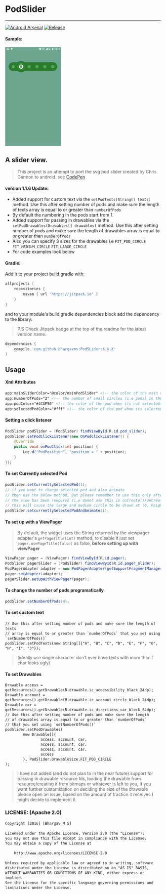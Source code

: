 # PodSlider

----
[![Android Arsenal](https://img.shields.io/badge/Android%20Arsenal-PodSLider-green.svg?style=true)](https://android-arsenal.com/details/1/3836)
[![Release](https://jitpack.io/v/bhargavms/PodSLider.svg)](https://jitpack.io/bhargavms/PodSLider)

#### Sample:

![Sample Gif](assets/gifs/ezgif.com-gif-maker.gif?raw=true)

## A slider view.

> This project is an attempt to port the svg pod slider created by Chris Gannon to android.
> see [CodePen](http://codepen.io/chrisgannon/pen/mPoMxq)

#### version 1.1.6 Update:
 - Added support for custom text via the `setPodTexts(String[] texts)` method. 
 Use this after setting number of pods and make sure the length of texts 
 array is equal to or greater than `numberOfPods` 
 - By default the numbering in the pods start from 1.
 - Added support for passing in drawables via the `setPodDrawables(Drawables[] drawables)` 
 method. Use this after setting number of pods and make sure the length 
 of drawables array is equal to or greater than `numberOfPods`
 - Also you can specify 3 sizes for the drawables i.e 
 `FIT_POD_CIRCLE`
 `FIT_MEDIUM_CIRCLE`
 `FIT_LARGE_CIRCLE`
 - For code examples look below

#### Gradle:

Add it to your project build.gradle with:

```gradle
allprojects {
    repositories {
        maven { url "https://jitpack.io" }
    }
}
```
and to your module's build.gradle dependencies block add the dependency to the library:
> P.S Check Jitpack badge at the top of the readme for the latest version name.

```gradle
dependencies {
    compile 'com.github.bhargavms:PodSLider:X.X.X'
}
```

## Usage
#### Xml Attributes
```xml
app:mainSliderColor="@color/mainPodSlider" <!-- the color of the main rounded rectangular bar. -->
app:numberOfPods="2" <!-- the number of small circles (i.e pods) in the slider.-->
app:podColor="#4CAF50" <!-- the color of the pod when its not selected.-->
app:selectedPodColor="#fff" <!-- the color of the pod when its selected.-->
```
#### Setting a click listener
```java
PodSlider podSlider = (PodSlider) findViewById(R.id.pod_slider);
podSlider.setPodClickListener(new OnPodClickListener() {
    @Override
    public void onPodClick(int position) {
        Log.d("PodPosition", "position = " + position);
    }
});
```

#### To set Currently selected Pod
```java
podSlider.setCurrentlySelectedPod(1);
// if you want to change selected pod and also animate
// then use the below method, But please remember to use this only after
// the view has been rendered (i.e donot use this in onCreate()/onCreateView()
// this will cause the large and medium circle to be drawn at (0, height/2)
podSlider.setcurrentlySelectedPodAndAnimate(1);
```

#### To set up with a ViewPager
> By default, the widget uses the String returned by the viewpager 
> adapter's `getPageTitle(int)` method, to disable it just set
> `pager.usePageTitle(false)` as false, **before setting up with viewPager** 

```java
ViewPager pager = (ViewPager) findViewById(R.id.pager);
PodSlider pagerSlider = (PodSlider) findViewById(R.id.pager_slider);
PodPagerAdapter adapter = new PodPagerAdapter(getSupportFragmentManager());
pager.setAdapter(adapter);
pagerSlider.setUpWithViewPager(pager);
```

#### To change the number of pods programatically
```java
podSlider.setNumberOfPods(4);
```

#### To set custom text 

```
// Use this after setting number of pods and make sure the length of texts 
// array is equal to or greater than `numberOfPods` that you set using `setNumberOfPods()`
podSlider.setPodTexts(new String[]{"A", "B", "C", "D", "E", "F", "G", "H", "I", "J"});
```

> (ideally use single character don't ever have texts with more than 1 char looks ugly)

#### To set Drawables

```
Drawable access = getResources().getDrawable(R.drawable.ic_accessibility_black_24dp);
Drawable account = getResources().getDrawable(R.drawable.ic_account_circle_black_24dp);
Drawable car = getResources().getDrawable(R.drawable.ic_directions_car_black_24dp);
// Use this after setting number of pods and make sure the length 
// of drawables array is equal to or greater than `numberOfPods`
// that you set using `setNumberOfPods()`
podSlider.setPodDrawables(
        new Drawable[]{
                access, account, car,
                access, account, car,
                access, account, car,
                access
        }, PodSlider.DrawableSize.FIT_POD_CIRCLE
);
```

> I have not added (and do not plan to in the near future) support for passing in 
> drawable resource Ids, loading the drawable from resource/creating it from bitmaps
> or whatever is left to you, if you want further customization on deciding the
> size of the drawable please open an issue, based on the amount of traction it receives
> I might decide to implement it.
 
 
### LICENSE: (Apache 2.0)
```
Copyright [2016] [Bhargav M S]

Licensed under the Apache License, Version 2.0 (the "License");
you may not use this file except in compliance with the License.
You may obtain a copy of the License at

    http://www.apache.org/licenses/LICENSE-2.0

Unless required by applicable law or agreed to in writing, software
distributed under the License is distributed on an "AS IS" BASIS,
WITHOUT WARRANTIES OR CONDITIONS OF ANY KIND, either express or implied.
See the License for the specific language governing permissions and
limitations under the License.
```
